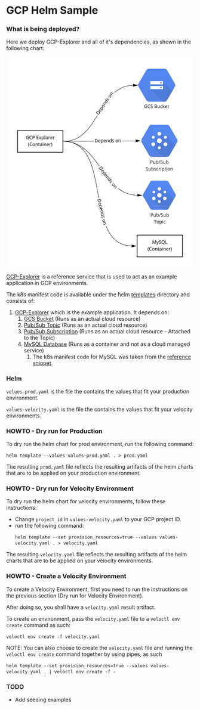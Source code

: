 # GCP Helm Sample

### What is being deployed?
Here we deploy GCP-Explorer and all of it's dependencies, as shown in the following chart:

![](../../../references/gcp-explorer/media/chart.png)

[GCP-Explorer](../../../references/gcp-explorer) is a reference service that is used to act as an example application in GCP environments.

The k8s manifest code is available under the helm [templates](templates) directory and consists of:
1. [GCP-Explorer](templates/explorer.yaml) which is the example application. It depends on:
   1. [GCS Bucket](templates/gcs.yaml) (Runs as an actual cloud resource)
   2. [Pub/Sub Topic](templates/pubsub.yaml) (Runs as an actual cloud resource)
   3. [Pub/Sub Subscription](templates/pubsub.yaml) (Runs as an actual cloud resource - Attached to the Topic)
   4. [MySQL Database](templates/mysql.yaml) (Runs as a container and not as a cloud managed service)
       1. The k8s manifest code for MySQL was taken from the [reference snippet](../../../references/kubernetes/common-containers/mysql.yaml).


### Helm

`velues-prod.yaml` is the file the contains the values that fit your production environment.

`values-velocity.yaml` is the file the contains the values that fit your velocity environments.


### HOWTO - Dry run for Production

To dry run the helm chart for prod environment, run the following command:
```shell
helm template --values values-prod.yaml . > prod.yaml
```

The resulting `prod.yaml` file reflects the resulting artifacts of the helm charts that are to be applied on your production environment.

### HOWTO - Dry run for Velocity Environment

To dry run the helm chart for velocity environments, follow these instructions:
* Change `project_id` in `values-velocity.yaml` to your GCP project ID.
* run the following command:
   ```shell
   helm template --set provision_resources=true --values values-velocity.yaml . > velocity.yaml
   ```
The resulting `velocity.yaml` file reflects the resulting artifacts of the helm charts that are to be applied on your velocity environments.


### HOWTO - Create a Velocity Environment
To create a Velocity Environment, first you need to run the instructions on the previous section (Dry run for Velocity Environment).

After doing so, you shall have a `velocity.yaml` result artifact.

To create an environment, pass the `velocity.yaml` file to a `veloctl env create` command as such:
```shell
veloctl env create -f velocity.yaml
```

NOTE: You can also choose to create the `velocity.yaml` file and running the `veloctl env create` command together by using pipes, as such
```shell
helm template --set provision_resources=true --values values-velocity.yaml . | veloctl env create -f -
```

### TODO

* Add seeding examples